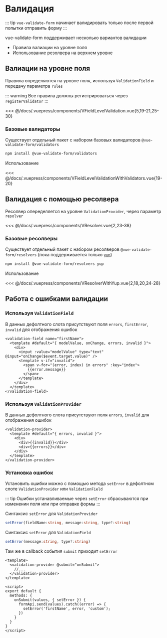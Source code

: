 # Валидация

::: tip
`vue-validate-form` начинает валидировать только после первой попытки отправить форму
:::

vue-validate-form поддерживает несколько вариантов валидации

- Правила валиации на уровне поля
- Использование резолвера на верхнем уровне

## Валиации на уровне поля

Правила определяются на уровне поля, используя `ValidationField` и передачу параметра `rules`

::: warning
Все правила должны регистрироваться через `registerValidator`
:::

<<< @/docs/.vuepress/components/VFieldLevelValidation.vue{5,19-21,25-30}

### Базовые валидаторы

Существует отдельный пакет с набором базовых валидаторов `@vue-validate-form/validators`

```bash
npm install @vue-validate-form/validators
```

Использование

<<< @/docs/.vuepress/components/VFieldLevelValidationWithValidators.vue{19-20}


## Валидация с помощью ресолвера

Ресолвер опеределяется на уровне `ValidationProvider`, через параметр `resolver`

<<< @/docs/.vuepress/components/VResolver.vue{2,23-38}

### Базовые ресолверы

Существует отдельный пакет с набором ресолверов `@vue-validate-form/resolvers` (пока поддерживается только [`yup`](https://github.com/jquense/yup))

```bash
npm install @vue-validate-form/resolvers yup
```

Использование

<<< @/docs/.vuepress/components/VResolverWithYup.vue{2,18,20,24-28}

## Работа с ошибками валидации

### Используя `ValidationField`

В данных дефолтного слота присутствуют поля `errors`, `firstError`, `invalid` для отображения ошибок

```vue{2,5-9}
<validation-field name="firstName">
  <template #default="{ modelValue, onChange, errors, invalid }">
    <div>
      <input :value="modelValue" type="text" @input="onChange($event.target.value)" />
      <template v-if="invalid">
        <span v-for="(error, index) in errors" :key="index">
          {{error.message}}
        </span>
      </template>
    </div>
  </template>
</validation-field>
```

### Используя `ValidationProvider`

В данных дефолтного слота присутствуют поля `errors`, `invalid` для отображения ошибок

```vue{2,4,5}
<validation-provider>
  <template #default="{ errors, invalid }">
    <div>
      <div>{{invalid}}</div>
      <div>{{errors}}</div>
    </div>
  </template>
</validation-provider>
```

### Установка ошибок

Установить ошибки можно с помощью метода `setError` в дефолтном слоте `ValidationProvider` или `ValidationField`

::: tip
Ошибки устанавливаемые через `setError` сбрасываются при изменении поля или при отправке формы
:::

Синтаксис `setError` для `ValidationProvider`

```ts
setError(fieldName:string, message:string, type?:string)
```

Синтаксис `setError` для `ValidationField`

```ts
setError(message:string, type?:string)
```

Там же в callback события `submit` приходит `setError`

```vue{2,10,12}
<template>
  <validation-provider @submit="onSubmit">
    //...
  </validation-provider>
</template>

<script>
export default {
  methods: {
    onSubmit(values, { setError }) {
      formApi.send(values).catch((error) => {
        setError('firstName', error, 'custom');
      })
    }
  }
}
</script>
```
